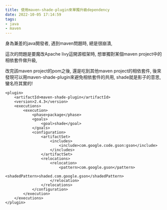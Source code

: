 ```yaml
---
title: 使用maven-shade-plugin來單獨升級dependency
date: 2022-10-05 17:14:59
tags:
- java
- maven
---
```

身為兼差的java開發者, 遇到maven問題時, 總是很崩潰, 

這次的問題是要魔改Apache livy這開源框架時, 想單獨對某個maven project中的相依套件做升級,

改完該maven project的pom之後, 還是吃到其他maven project的相依套件, 後來發現可以用maven-shade-plugin來避免相依套件的共用, shade就是影子的意思, 蠻名符其實的!

```
<plugin>
    <artifactId>maven-shade-plugin</artifactId>
    <version>2.4.3</version>
    <executions>
        <execution>
            <phase>package</phase>
            <goals>
                <goal>shade</goal>
            </goals>
            <configuration>
                <artifactSet>
                    <includes>
                        <include>com.google.code.gson:gson</include>
                    </includes>
                </artifactSet>
                <relocations>
                    <relocation>
                        <pattern>com.google.gson</pattern>
                        <shadedPattern>shaded.com.google.gson</shadedPattern>
                    </relocation>
                </relocations>
            </configuration>
        </execution>
    </executions>
</plugin>
```